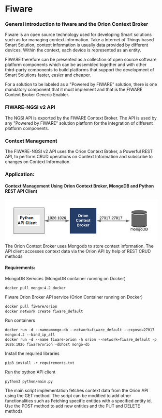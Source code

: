 # Fiware
### General introduction to fiware and the Orion Context Broker
Fiware is an open source technology used for developing Smart solutions such as  for managing context information. Take a Internet of Things based Smart Solution, context information is usually data provided by different devices.
Within the context, each device is represented as an entity.

FIWARE therefore can be presented as a collection of open source software platform components which can be assembled together and with other third-party components to build platforms that support the development of Smart Solutions faster, easier and cheaper.

For a solution to be labeled as a "Powered by FIWARE" solution, there is one mandatory component that it must implement and that is the FIWARE Context Broker Generic Enabler.

### FIWARE-NGSI v2 API
The NGSI API is exported by the FIWARE Context Broker. The API is used by any "Powered by FIWARE" solution platform for the integration of different platform components.
### Context Management
The FIWARE-NGSI v2 API uses the Orion Context Broker, a Powerful REST API, to perform CRUD operations on Context Information and subscribe to changes on Context Information.

### Application: 
#### Context Management Using Orion Context Broker, MongoDB and Python REST API Client
![Archtecture](architecture.png)
The Orion Context Broker uses Mongodb to store context information. 
The API client accesses context data via the Orion API by help of REST CRUD methods
#### Requirements:
MongoDB Services (MongoDB container running on Docker)
```
docker pull mongo:4.2 docker
```
Fiware Orion Broker API service (Orion Container running on Docker)
```
docker pull fiware/orion 
docker network create fiware_default
```
Run containers
```
docker run -d --name=mongo-db --network=fiware_default --expose=27017 mongo:4.2 --bind_ip_all
docker run -d --name fiware-orion -h orion --network=fiware_default -p 1026:1026 fiware/orion -dbhost mongo-db
```
Install the required libraries
```
pip3 install -r requirements.txt
```
Run the python API client
```
python3 python/main.py
```
The main script implementation fetches context data from the Orion API using the GET method. 
The script can be modified to add other functionalities such as Fetching specific entities with a specified entity id, Use the POST method to add new entities and the PUT and DELETE methods
